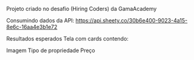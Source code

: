 Projeto criado no desafio (Hiring Coders) da GamaAcademy

Consumindo dados da API: https://api.sheety.co/30b6e400-9023-4a15-8e6c-16aa4e3b1e72

Resultados esperados
Tela com cards contendo:

Imagem
Tipo de propriedade
Preço
